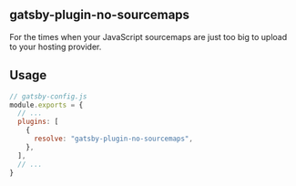 ## gatsby-plugin-no-sourcemaps

For the times when your JavaScript sourcemaps are just too big to upload to your hosting provider.

## Usage

```js
// gatsby-config.js
module.exports = {
  // ...
  plugins: [
    {
      resolve: "gatsby-plugin-no-sourcemaps",
    },
  ],
  // ...
}
```
